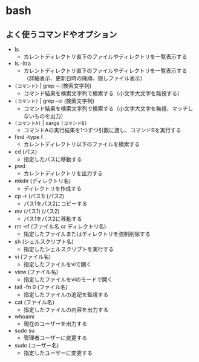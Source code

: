 # bash
## よく使うコマンドやオプション
* ls
    * カレントディレクトリ直下のファイルやディレクトリを一覧表示する
* ls -ltra
    * カレントディレクトリ直下のファイルやディレクトリを一覧表示する（詳細表示、更新日時の降順、隠しファイル表示）
* `(コマンド)` | grep -i (検索文字列)
    * コマンド結果を検索文字列で検索する（小文字大文字を無視する）
* `(コマンド)` | grep -vi (検索文字列)
    * コマンド結果を検索文字列で検索する（小文字大文字を無視、マッチしないものを出力）
* `(コマンドA)` | xargs `(コマンドB)`
    * コマンドAの実行結果を1つずつ引数に渡し、コマンドBを実行する
* find -type f .
    * カレントディレクトリ以下のファイルを検索する
* cd (パス)
    * 指定したパスに移動する
* pwd
    * カレントディレクトリを出力する
* mkdir (ディレクトリ名)
    * ディレクトリを作成する
* cp -r (パス1) (パス2)
    * パス1をパス2にコピーする
* mv (パス1) (パス2)
    * パス1をパス2に移動する
* rm -rf (ファイル名 or ディレクトリ名)
    * 指定したファイルまたはディレクトリを強制削除する
* sh (シェルスクリプト名)
    * 指定したシェルスクリプトを実行する
* vi (ファイル名)
    * 指定したファイルをviで開く
* view (ファイル名)
    * 指定したファイルをviのモードで開く
* tail -fn 0 (ファイル名)
    * 指定したファイルの追記を監視する
* cat (ファイル名)
    * 指定したファイルの内容を出力する
* whoami
    * 現在のユーザーを出力する
* sudo su
    * 管理者ユーザーに変更する
* sudo (ユーザー名)
    * 指定したユーザーに変更する
